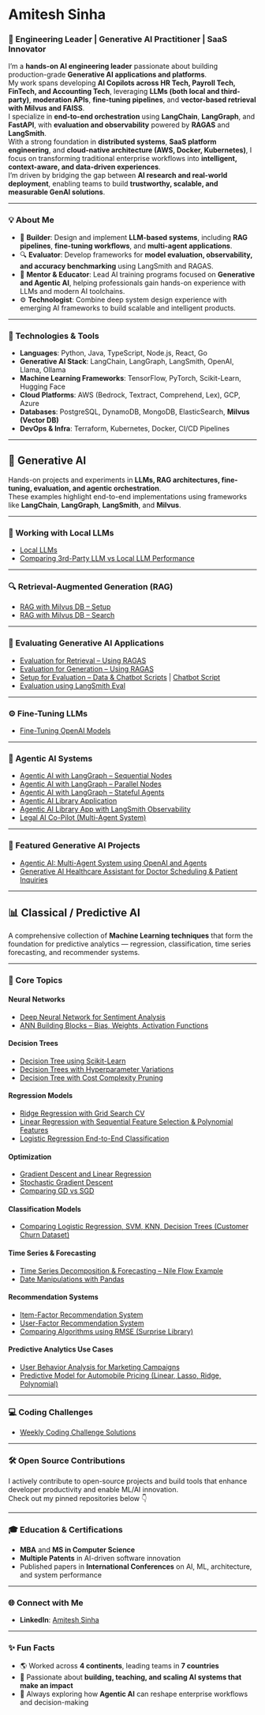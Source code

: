 # Amitesh Sinha

### 🚀 Engineering Leader | Generative AI Practitioner | SaaS Innovator

I’m a **hands-on AI engineering leader** passionate about building production-grade **Generative AI applications and platforms**.  
My work spans developing **AI Copilots across HR Tech, Payroll Tech, FinTech, and Accounting Tech**, leveraging **LLMs (both local and third-party)**, **moderation APIs**, **fine-tuning pipelines**, and **vector-based retrieval with Milvus and FAISS**.  
I specialize in **end-to-end orchestration** using **LangChain**, **LangGraph**, and **FastAPI**, with **evaluation and observability** powered by **RAGAS** and **LangSmith**.  
With a strong foundation in **distributed systems**, **SaaS platform engineering**, and **cloud-native architecture (AWS, Docker, Kubernetes)**, I focus on transforming traditional enterprise workflows into **intelligent, context-aware, and data-driven experiences**.  
I’m driven by bridging the gap between **AI research and real-world deployment**, enabling teams to build **trustworthy, scalable, and measurable GenAI solutions**.


---

### 💡 About Me

- 🧠 **Builder**: Design and implement **LLM-based systems**, including **RAG pipelines**, **fine-tuning workflows**, and **multi-agent applications**.  
- 🔍 **Evaluator**: Develop frameworks for **model evaluation, observability, and accuracy benchmarking** using LangSmith and RAGAS.  
- 👥 **Mentor & Educator**: Lead AI training programs focused on **Generative and Agentic AI**, helping professionals gain hands-on experience with LLMs and modern AI toolchains.  
- ⚙️ **Technologist**: Combine deep system design experience with emerging AI frameworks to build scalable and intelligent products.

---

### 🔧 Technologies & Tools

- **Languages**: Python, Java, TypeScript, Node.js, React, Go  
- **Generative AI Stack**: LangChain, LangGraph, LangSmith, OpenAI, Llama, Ollama  
- **Machine Learning Frameworks**: TensorFlow, PyTorch, Scikit-Learn, Hugging Face  
- **Cloud Platforms**: AWS (Bedrock, Textract, Comprehend, Lex), GCP, Azure  
- **Databases**: PostgreSQL, DynamoDB, MongoDB, ElasticSearch, **Milvus (Vector DB)**  
- **DevOps & Infra**: Terraform, Kubernetes, Docker, CI/CD Pipelines

---


## 🤖 Generative AI

Hands-on projects and experiments in **LLMs, RAG architectures, fine-tuning, evaluation, and agentic orchestration**.  
These examples highlight end-to-end implementations using frameworks like **LangChain**, **LangGraph**, **LangSmith**, and **Milvus**.

---

### 🧠 Working with Local LLMs
- [Local LLMs](https://github.com/amiteshks/2025_09_Gen_AI_Class/blob/main/Session_03/5_local_llm.ipynb)  
- [Comparing 3rd-Party LLM vs Local LLM Performance](https://github.com/amiteshks/2025_09_Gen_AI_Class/blob/main/Session_03/6_local_llm_vs_openai.ipynb)

---

### 🔍 Retrieval-Augmented Generation (RAG)
- [RAG with Milvus DB – Setup](https://github.com/amiteshks/2025_09_Gen_AI_Class/blob/main/Session_04/milvus_rag.ipynb)  
- [RAG with Milvus DB – Search](https://github.com/amiteshks/2025_09_Gen_AI_Class/blob/main/Session_04/milvus_rag_search.ipynb)

---

### 🧩 Evaluating Generative AI Applications
- [Evaluation for Retrieval – Using RAGAS](https://github.com/amiteshks/2025_09_Gen_AI_Class/blob/main/Session_06/eval_retrieval_with_ragas.ipynb)  
- [Evaluation for Generation – Using RAGAS](https://github.com/amiteshks/2025_09_Gen_AI_Class/blob/main/Session_06/eval_llmgeneration_with_ragas.ipynb)  
- [Setup for Evaluation – Data & Chatbot Scripts](https://github.com/amiteshks/2025_09_Gen_AI_Class/blob/main/Session_06/milvus_rag_data_setup.py) | [Chatbot Script](https://github.com/amiteshks/2025_09_Gen_AI_Class/blob/main/Session_06/milvus_chatbot_with_rag.py)  
- [Evaluation using LangSmith Eval](https://github.com/amiteshks/GenAI_RAG_Eval/blob/main/test_genai_langsmith.py)

---

### ⚙️ Fine-Tuning LLMs
- [Fine-Tuning OpenAI Models](https://github.com/amiteshks/2025_09_Gen_AI_Class/blob/main/Session_07_Fine_Tuning/fine_tuning.ipynb)

---

### 🧠 Agentic AI Systems
- [Agentic AI with LangGraph – Sequential Nodes](https://github.com/amiteshks/generative_ai_projects/blob/main/agentic_ai/graph_sequential_nodes.ipynb)  
- [Agentic AI with LangGraph – Parallel Nodes](https://github.com/amiteshks/generative_ai_projects/blob/main/agentic_ai/graph_parallel_nodes.ipynb)  
- [Agentic AI with LangGraph – Stateful Agents](https://github.com/amiteshks/generative_ai_projects/blob/main/agentic_ai/graph_with_state.ipynb)  
- [Agentic AI Library Application](https://github.com/amiteshks/generative_ai_projects/blob/main/agentic_ai/library_agentic_ai_application.ipynb)  
- [Agentic AI Library App with LangSmith Observability](https://github.com/amiteshks/generative_ai_projects/blob/main/agentic_ai/library_agentic_ai_application_llm_langsmith.ipynb)  
- [Legal AI Co-Pilot (Multi-Agent System)](https://github.com/amiteshks/ai_legal_copilot)

---

### 💼 Featured Generative AI Projects
- [Agentic AI: Multi-Agent System using OpenAI and Agents](https://github.com/amiteshks/machine-learning-and-artificial-intelligence/blob/main/agentic_ai/agentic_AI_multi_agent_system_with_OpenAI.ipynb)  
- [Generative AI Healthcare Assistant for Doctor Scheduling & Patient Inquiries](https://github.com/amiteshks/machine-learning-and-artificial-intelligence/blob/main/generative_ai/Generative%20AI%20Healthcare%20Assistant%20for%20Doctor%20Scheduling%20%26%20Patient%20Inquiries.ipynb)

---

## 📊 Classical / Predictive AI

A comprehensive collection of **Machine Learning techniques** that form the foundation for predictive analytics — regression, classification, time series forecasting, and recommender systems.

---

### 🧩 Core Topics

#### Neural Networks
- [Deep Neural Network for Sentiment Analysis](https://github.com/amiteshks/machine-learning-and-artificial-intelligence/blob/main/neural_network/sentiment_analysis_neural_network.ipynb)  
- [ANN Building Blocks – Bias, Weights, Activation Functions](https://github.com/amiteshks/machine-learning-and-artificial-intelligence/blob/main/deep_learning/simple_artificial_neural_network.ipynb)

#### Decision Trees
- [Decision Tree using Scikit-Learn](https://github.com/amiteshks/machine-learning-and-artificial-intelligence/blob/main/decision-tree-classifiers/decision-tree-1.ipynb)  
- [Decision Trees with Hyperparameter Variations](https://github.com/amiteshks/machine-learning-and-artificial-intelligence/blob/main/decision-tree-classifiers/decision-tree-2.ipynb)  
- [Decision Tree with Cost Complexity Pruning](https://github.com/amiteshks/machine-learning-and-artificial-intelligence/blob/main/decision-tree-classifiers/decision-tree-3.ipynb)

#### Regression Models
- [Ridge Regression with Grid Search CV](https://github.com/amiteshks/machine-learning-and-artificial-intelligence/blob/main/Regression/Ridge-regression-with-grid-search-cross-validation/Ridge%20Regression%20and%20Grid%20Search%20Cross%20Validation.ipynb)  
- [Linear Regression with Sequential Feature Selection & Polynomial Features](https://github.com/amiteshks/machine-learning-and-artificial-intelligence/blob/main/Regression/Sequential-feature-selection/sequence-feature-selection.ipynb)  
- [Logistic Regression End-to-End Classification](https://github.com/amiteshks/machine-learning-and-artificial-intelligence/blob/main/logistic_regression/logistic-regression-end-to-end.ipynb)

#### Optimization
- [Gradient Descent and Linear Regression](https://github.com/amiteshks/machine-learning-and-artificial-intelligence/blob/main/gradient_descent/gradient-descent-and-linear-regression.ipynb)  
- [Stochastic Gradient Descent](https://github.com/amiteshks/machine-learning-and-artificial-intelligence/blob/main/gradient_descent/stochastic-gradient-descent.ipynb)  
- [Comparing GD vs SGD](https://github.com/amiteshks/machine-learning-and-artificial-intelligence/blob/main/gradient_descent/comparing-gradient-descent-with-stochastic-gradient-descent.ipynb)

#### Classification Models
- [Comparing Logistic Regression, SVM, KNN, Decision Trees (Customer Churn Dataset)](https://github.com/amiteshks/machine-learning-and-artificial-intelligence/blob/main/decision_trees_svm_knn_with_logistic_regression/classification-models-for-customer-churn.ipynb)

#### Time Series & Forecasting
- [Time Series Decomposition & Forecasting – Nile Flow Example](https://github.com/amiteshks/machine-learning-and-artificial-intelligence/blob/main/timeseries_and_forecasting/Time%20Series%20Decomposition%20-%20Nile%20Data%20Flow%20Forecasting.ipynb)  
- [Date Manipulations with Pandas](https://github.com/amiteshks/machine-learning-and-artificial-intelligence/blob/main/timeseries_and_forecasting/datetime_manipulation.ipynb)

#### Recommendation Systems
- [Item-Factor Recommendation System](https://github.com/amiteshks/machine-learning-and-artificial-intelligence/blob/main/recommendation_systems/recommendation_linear_regression.ipynb)  
- [User-Factor Recommendation System](https://github.com/amiteshks/machine-learning-and-artificial-intelligence/blob/main/recommendation_systems/recommendation_user_factor.ipynb)  
- [Comparing Algorithms using RMSE (Surprise Library)](https://github.com/amiteshks/machine-learning-and-artificial-intelligence/blob/main/recommendation_systems/recommendation_systems_compare_multiple_algorithm.ipynb)

#### Predictive Analytics Use Cases
- [User Behavior Analysis for Marketing Campaigns](https://github.com/amiteshks/Analyzing-User-Behavior-for-Coupon-Acceptance-Insights-and-Pattern)  
- [Predictive Model for Automobile Pricing (Linear, Lasso, Ridge, Polynomial)](https://github.com/amiteshks/predictive_analytics_auto_pricing/blob/main/Predicting%20car%20model%20price%20using%20Linear%2C%20Ridge%2C%20Lasso%20and%20Polynomial%20Features.ipynb)

---

### 💻 Coding Challenges
- [Weekly Coding Challenge Solutions](https://github.com/amiteshks/machine-learning-and-artificial-intelligence/tree/main/coding_challenge)

---

### 🛠️ Open Source Contributions
I actively contribute to open-source projects and build tools that enhance developer productivity and enable ML/AI innovation.  
Check out my pinned repositories below 👇

---

### 🎓 Education & Certifications
- **MBA** and **MS in Computer Science**  
- **Multiple Patents** in AI-driven software innovation  
- Published papers in **International Conferences** on AI, ML, architecture, and system performance  

---

### 🌐 Connect with Me
- **LinkedIn**: [Amitesh Sinha](https://www.linkedin.com/in/amitesh-sinha-5538131/)

---

### ✨ Fun Facts
- 🌎 Worked across **4 continents**, leading teams in **7 countries**  
- 🧭 Passionate about **building, teaching, and scaling AI systems that make an impact**  
- 🧩 Always exploring how **Agentic AI** can reshape enterprise workflows and decision-making  

